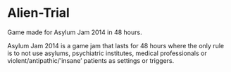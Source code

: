 Alien-Trial
===========

Game made for Asylum Jam 2014 in 48 hours.

Asylum Jam 2014 is a game jam that lasts for 48 hours where the only rule is to not use asylums, psychiatric institutes, medical professionals or violent/antipathic/’insane’ patients as settings or triggers. 
